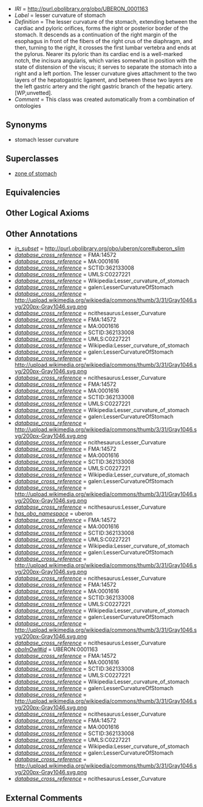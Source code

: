  * *IRI* = http://purl.obolibrary.org/obo/UBERON_0001163
 * *Label* = lesser curvature of stomach
 * *Definition* = The lesser curvature of the stomach, extending between the cardiac and pyloric orifices, forms the right or posterior border of the stomach. It descends as a continuation of the right margin of the esophagus in front of the fibers of the right crus of the diaphragm, and then, turning to the right, it crosses the first lumbar vertebra and ends at the pylorus. Nearer its pyloric than its cardiac end is a well-marked notch, the incisura angularis, which varies somewhat in position with the state of distension of the viscus; it serves to separate the stomach into a right and a left portion. The lesser curvature gives attachment to the two layers of the hepatogastric ligament, and between these two layers are the left gastric artery and the right gastric branch of the hepatic artery. [WP,unvetted].
 * *Comment* = This class was created automatically from a combination of ontologies

## Synonyms

 * stomach lesser curvature

## Superclasses

 * [zone of stomach](../../UBERON/70/UBERON_0009870.md)

## Equivalencies


## Other Logical Axioms


## Other Annotations

 * *[in_subset](../../et/oboInOwl#inSubset.md)* = http://purl.obolibrary.org/obo/uberon/core#uberon_slim
 * *[database_cross_reference](../../ef/oboInOwl#hasDbXref.md)* = FMA:14572
 * *[database_cross_reference](../../ef/oboInOwl#hasDbXref.md)* = MA:0001616
 * *[database_cross_reference](../../ef/oboInOwl#hasDbXref.md)* = SCTID:362133008
 * *[database_cross_reference](../../ef/oboInOwl#hasDbXref.md)* = UMLS:C0227221
 * *[database_cross_reference](../../ef/oboInOwl#hasDbXref.md)* = Wikipedia:Lesser_curvature_of_stomach
 * *[database_cross_reference](../../ef/oboInOwl#hasDbXref.md)* = galen:LesserCurvatureOfStomach
 * *[database_cross_reference](../../ef/oboInOwl#hasDbXref.md)* = http://upload.wikimedia.org/wikipedia/commons/thumb/3/31/Gray1046.svg/200px-Gray1046.svg.png
 * *[database_cross_reference](../../ef/oboInOwl#hasDbXref.md)* = ncithesaurus:Lesser_Curvature
 * *[database_cross_reference](../../ef/oboInOwl#hasDbXref.md)* = FMA:14572
 * *[database_cross_reference](../../ef/oboInOwl#hasDbXref.md)* = MA:0001616
 * *[database_cross_reference](../../ef/oboInOwl#hasDbXref.md)* = SCTID:362133008
 * *[database_cross_reference](../../ef/oboInOwl#hasDbXref.md)* = UMLS:C0227221
 * *[database_cross_reference](../../ef/oboInOwl#hasDbXref.md)* = Wikipedia:Lesser_curvature_of_stomach
 * *[database_cross_reference](../../ef/oboInOwl#hasDbXref.md)* = galen:LesserCurvatureOfStomach
 * *[database_cross_reference](../../ef/oboInOwl#hasDbXref.md)* = http://upload.wikimedia.org/wikipedia/commons/thumb/3/31/Gray1046.svg/200px-Gray1046.svg.png
 * *[database_cross_reference](../../ef/oboInOwl#hasDbXref.md)* = ncithesaurus:Lesser_Curvature
 * *[database_cross_reference](../../ef/oboInOwl#hasDbXref.md)* = FMA:14572
 * *[database_cross_reference](../../ef/oboInOwl#hasDbXref.md)* = MA:0001616
 * *[database_cross_reference](../../ef/oboInOwl#hasDbXref.md)* = SCTID:362133008
 * *[database_cross_reference](../../ef/oboInOwl#hasDbXref.md)* = UMLS:C0227221
 * *[database_cross_reference](../../ef/oboInOwl#hasDbXref.md)* = Wikipedia:Lesser_curvature_of_stomach
 * *[database_cross_reference](../../ef/oboInOwl#hasDbXref.md)* = galen:LesserCurvatureOfStomach
 * *[database_cross_reference](../../ef/oboInOwl#hasDbXref.md)* = http://upload.wikimedia.org/wikipedia/commons/thumb/3/31/Gray1046.svg/200px-Gray1046.svg.png
 * *[database_cross_reference](../../ef/oboInOwl#hasDbXref.md)* = ncithesaurus:Lesser_Curvature
 * *[database_cross_reference](../../ef/oboInOwl#hasDbXref.md)* = FMA:14572
 * *[database_cross_reference](../../ef/oboInOwl#hasDbXref.md)* = MA:0001616
 * *[database_cross_reference](../../ef/oboInOwl#hasDbXref.md)* = SCTID:362133008
 * *[database_cross_reference](../../ef/oboInOwl#hasDbXref.md)* = UMLS:C0227221
 * *[database_cross_reference](../../ef/oboInOwl#hasDbXref.md)* = Wikipedia:Lesser_curvature_of_stomach
 * *[database_cross_reference](../../ef/oboInOwl#hasDbXref.md)* = galen:LesserCurvatureOfStomach
 * *[database_cross_reference](../../ef/oboInOwl#hasDbXref.md)* = http://upload.wikimedia.org/wikipedia/commons/thumb/3/31/Gray1046.svg/200px-Gray1046.svg.png
 * *[database_cross_reference](../../ef/oboInOwl#hasDbXref.md)* = ncithesaurus:Lesser_Curvature
 * *[has_obo_namespace](../../ce/oboInOwl#hasOBONamespace.md)* = uberon
 * *[database_cross_reference](../../ef/oboInOwl#hasDbXref.md)* = FMA:14572
 * *[database_cross_reference](../../ef/oboInOwl#hasDbXref.md)* = MA:0001616
 * *[database_cross_reference](../../ef/oboInOwl#hasDbXref.md)* = SCTID:362133008
 * *[database_cross_reference](../../ef/oboInOwl#hasDbXref.md)* = UMLS:C0227221
 * *[database_cross_reference](../../ef/oboInOwl#hasDbXref.md)* = Wikipedia:Lesser_curvature_of_stomach
 * *[database_cross_reference](../../ef/oboInOwl#hasDbXref.md)* = galen:LesserCurvatureOfStomach
 * *[database_cross_reference](../../ef/oboInOwl#hasDbXref.md)* = http://upload.wikimedia.org/wikipedia/commons/thumb/3/31/Gray1046.svg/200px-Gray1046.svg.png
 * *[database_cross_reference](../../ef/oboInOwl#hasDbXref.md)* = ncithesaurus:Lesser_Curvature
 * *[database_cross_reference](../../ef/oboInOwl#hasDbXref.md)* = FMA:14572
 * *[database_cross_reference](../../ef/oboInOwl#hasDbXref.md)* = MA:0001616
 * *[database_cross_reference](../../ef/oboInOwl#hasDbXref.md)* = SCTID:362133008
 * *[database_cross_reference](../../ef/oboInOwl#hasDbXref.md)* = UMLS:C0227221
 * *[database_cross_reference](../../ef/oboInOwl#hasDbXref.md)* = Wikipedia:Lesser_curvature_of_stomach
 * *[database_cross_reference](../../ef/oboInOwl#hasDbXref.md)* = galen:LesserCurvatureOfStomach
 * *[database_cross_reference](../../ef/oboInOwl#hasDbXref.md)* = http://upload.wikimedia.org/wikipedia/commons/thumb/3/31/Gray1046.svg/200px-Gray1046.svg.png
 * *[database_cross_reference](../../ef/oboInOwl#hasDbXref.md)* = ncithesaurus:Lesser_Curvature
 * *[oboInOwl#id](../../id/oboInOwl#id.md)* = UBERON:0001163
 * *[database_cross_reference](../../ef/oboInOwl#hasDbXref.md)* = FMA:14572
 * *[database_cross_reference](../../ef/oboInOwl#hasDbXref.md)* = MA:0001616
 * *[database_cross_reference](../../ef/oboInOwl#hasDbXref.md)* = SCTID:362133008
 * *[database_cross_reference](../../ef/oboInOwl#hasDbXref.md)* = UMLS:C0227221
 * *[database_cross_reference](../../ef/oboInOwl#hasDbXref.md)* = Wikipedia:Lesser_curvature_of_stomach
 * *[database_cross_reference](../../ef/oboInOwl#hasDbXref.md)* = galen:LesserCurvatureOfStomach
 * *[database_cross_reference](../../ef/oboInOwl#hasDbXref.md)* = http://upload.wikimedia.org/wikipedia/commons/thumb/3/31/Gray1046.svg/200px-Gray1046.svg.png
 * *[database_cross_reference](../../ef/oboInOwl#hasDbXref.md)* = ncithesaurus:Lesser_Curvature
 * *[database_cross_reference](../../ef/oboInOwl#hasDbXref.md)* = FMA:14572
 * *[database_cross_reference](../../ef/oboInOwl#hasDbXref.md)* = MA:0001616
 * *[database_cross_reference](../../ef/oboInOwl#hasDbXref.md)* = SCTID:362133008
 * *[database_cross_reference](../../ef/oboInOwl#hasDbXref.md)* = UMLS:C0227221
 * *[database_cross_reference](../../ef/oboInOwl#hasDbXref.md)* = Wikipedia:Lesser_curvature_of_stomach
 * *[database_cross_reference](../../ef/oboInOwl#hasDbXref.md)* = galen:LesserCurvatureOfStomach
 * *[database_cross_reference](../../ef/oboInOwl#hasDbXref.md)* = http://upload.wikimedia.org/wikipedia/commons/thumb/3/31/Gray1046.svg/200px-Gray1046.svg.png
 * *[database_cross_reference](../../ef/oboInOwl#hasDbXref.md)* = ncithesaurus:Lesser_Curvature

## External Comments

